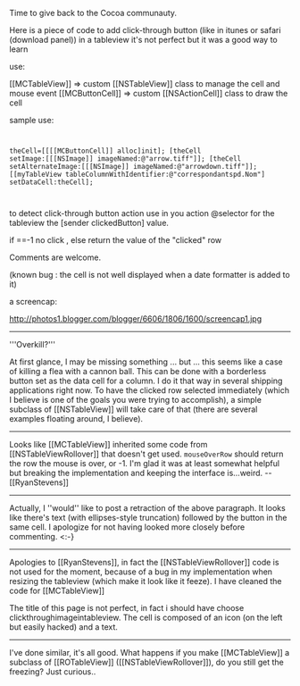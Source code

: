 Time to give back to the Cocoa communauty.

Here is a piece of code to add click-through button (like in itunes or safari (download panel)) in a tableview
it's not perfect but it was a good way to learn

use:

[[MCTableView]] => custom [[NSTableView]] class to manage the cell and mouse event
[[MCButtonCell]] => custom [[NSActionCell]] class to draw the cell

sample use:
<code>
 
theCell=[[[[MCButtonCell]] alloc]init];
[theCell setImage:[[[NSImage]] imageNamed:@"arrow.tiff"]];
[theCell setAlternateImage:[[[NSImage]] imageNamed:@"arrowdown.tiff"]];
[[myTableView tableColumnWithIdentifier:@"correspondantspd.Nom"] setDataCell:theCell];

</code>

to detect click-through button action use in you action @selector for the tableview the [sender clickedButton] value.

if ==-1 no click , else return the value of the "clicked" row


Comments are welcome.

(known bug : the cell is not well displayed when a date formatter is added to it)

a screencap:

http://photos1.blogger.com/blogger/6606/1806/1600/screencap1.jpg

----

'''Overkill?'''

At first glance, I may be missing something ... but ... this seems like a case of killing a flea with a cannon ball. This can be done with a borderless button set as the data cell for a column. I do it that way in several shipping applications right now. To have the clicked row selected immediately (which I believe is one of the goals you were trying to accomplish), a simple subclass of [[NSTableView]] will take care of that (there are several examples floating around, I believe).

----
Looks like [[MCTableView]] inherited some code from [[NSTableViewRollover]] that doesn't get used. <code>mouseOverRow</code> should return the row the mouse is over, or -1. I'm glad it was at least somewhat helpful but breaking the implementation and keeping the interface is...weird. -- [[RyanStevens]]

----
Actually, I ''would'' like to post a retraction of the above paragraph. It looks like there's text (with ellipses-style truncation) followed by the button in the same cell. I apologize for not having looked more closely before commenting. <:-}

----
Apologies to [[RyanStevens]], in fact the [[NSTableViewRollover]] code is not used for the moment, because of a bug in my implementation when resizing the tableview (which make it look like it feeze). I have cleaned the code for [[MCTableView]]

The title of this page is not perfect, in fact i should have choose clickthroughimageintableview. The cell is composed of an icon (on the left but easily hacked) and a text.

----
I've done similar, it's all good. What happens if you make [[MCTableView]] a subclass of [[ROTableView]] ([[NSTableViewRollover]]), do you still get the freezing? Just curious..
